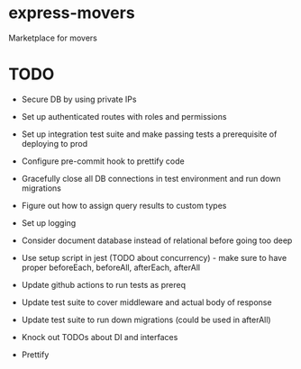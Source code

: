 # express-movers

Marketplace for movers

# TODO
- Secure DB by using private IPs
- Set up authenticated routes with roles and permissions
- Set up integration test suite and make passing tests a prerequisite of deploying to prod
- Configure pre-commit hook to prettify code
- Gracefully close all DB connections in test environment and run down migrations
- Figure out how to assign query results to custom types
- Set up logging
- Consider document database instead of relational before going too deep

- Use setup script in jest (TODO about concurrency) - make sure to have proper beforeEach, beforeAll, afterEach, afterAll
- Update github actions to run tests as prereq
- Update test suite to cover middleware and actual body of response
- Update test suite to run down migrations (could be used in afterAll)
- Knock out TODOs about DI and interfaces
- Prettify
